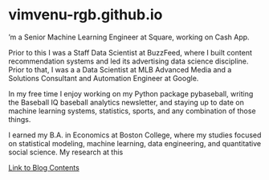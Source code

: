# vimvenu-rgb.github.io

’m a Senior Machine Learning Engineer at Square, working on Cash App.

Prior to this I was a Staff Data Scientist at BuzzFeed, where I built content recommendation systems and led its advertising data science discipline. Prior to that, I was a a Data Scientist at MLB Advanced Media and a Solutions Consultant and Automation Engineer at Google.

In my free time I enjoy working on my Python package pybaseball, writing the Baseball IQ baseball analytics newsletter, and staying up to date on machine learning systems, statistics, sports, and any combination of those things.

I earned my B.A. in Economics at Boston College, where my studies focused on statistical modeling, machine learning, data engineering, and quantitative social science. My research at this

[Link to Blog Contents](confusion_matrix.md)
